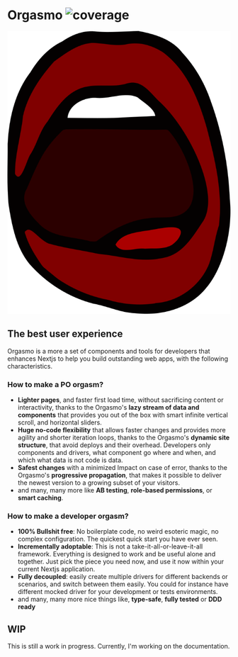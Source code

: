 # Orgasmo ![coverage](https://img.shields.io/badge/coverage-100%25-brightgreen)

![Logo](./orgasmo.svg)
## The best user experience

Orgasmo is a more a set of components and tools for developers that enhances Nextjs to help you build outstanding web apps, with the following characteristics.

### How to make a PO orgasm? 

* **Lighter pages**, and faster first load time, without sacrificing content or interactivity, thanks to the Orgasmo's **lazy stream of data and components** that provides you out of the box with smart infinite vertical scroll, and horizontal sliders. 
* **Huge no-code flexibility** that allows faster changes and provides more agility and shorter iteration loops, thanks to the Orgasmo's **dynamic site structure**, that avoid deploys and their overhead.  Developers only components and drivers, what component go where and when, and which what data is not code is data.
* **Safest changes** with a minimized Impact on case of error, thanks to the Orgasmo's **progressive  propagation**, that makes it possible to deliver the newest version to a growing subset  of your visitors.
* and many, many more like **AB testing**, **role-based permissions**, or **smart caching**.

### How to make a developer orgasm? 
* **100% Bullshit free**: No boilerplate code, no weird esoteric magic, no complex configuration. The quickest quick start you have ever seen.
* **Incrementally adoptable**: This is not a take-it-all-or-leave-it-all framework.  Everything is designed to work and be useful alone and together. Just pick the piece you need now, and use it now within your current Nextjs application. 
* **Fully decoupled**: easily create multiple drivers for different backends or scenarios, and switch between them easily. You could for instance have different mocked driver for your development or tests environments.
* and many, many more nice things like, **type-safe**, **fully tested** or **DDD ready**

## WIP

This is still a work in progress. Currently, I'm working on the documentation.